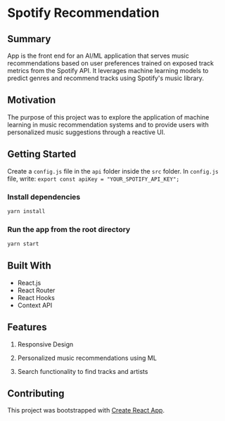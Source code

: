 # Spotify Recommendation

## Summary

App is the front end for an AI/ML application that serves music recommendations based on user preferences trained on exposed track metrics from the Spotify API. It leverages machine learning models to predict genres and recommend tracks using Spotify's music library.

## Motivation

The purpose of this project was to explore the application of machine learning in music recommendation systems and to provide users with personalized music suggestions through a reactive UI.

## Getting Started

Create a `config.js` file in the `api` folder inside the `src` folder. In `config.js` file, write:
`export const apiKey = "YOUR_SPOTIFY_API_KEY";`

### Install dependencies

```bash
yarn install
```

### Run the app from the root directory

```bash
yarn start
```

## Built With

- React.js
- React Router
- React Hooks
- Context API

## Features

1. Responsive Design

2. Personalized music recommendations using ML

3. Search functionality to find tracks and artists

## Contributing

This project was bootstrapped with [Create React App](https://github.com/facebook/create-react-app).
